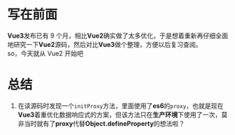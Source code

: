 # 写在前面

**Vue3**发布已有 9 个月，相比**Vue2**确实做了太多优化，于是想着重新再仔细全面地研究一下**Vue2**源码，然后对比**Vue3**做个整理，方便以后复习查阅。<br>
so，今天就从 Vue2 开始吧

# 总结

1. 在读源码时发现一个`initProxy`方法，里面使用了**es6**的`proxy`，也就是现在**Vue3**着重优化数据响应式的方案，但该方法只在**生产环境**下使用了一次，莫非当时就有了**proxy**代替**Object.defineProperty**的想法啦？

